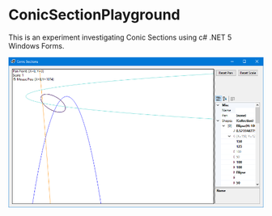 # ConicSectionPlayground

This is an experiment investigating Conic Sections using c# .NET 5 Windows Forms.

![Screen shot](screenshot.png)
